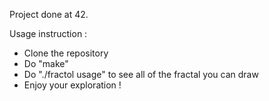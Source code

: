 Project done at 42.

Usage instruction : 
- Clone the repository
- Do "make"
- Do "./fractol usage" to see all of the fractal you can draw
- Enjoy your exploration !
